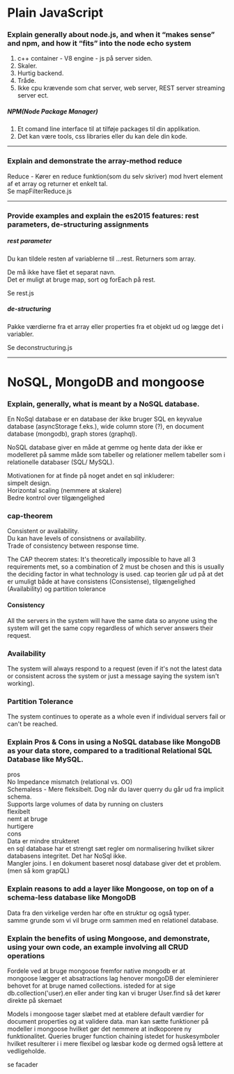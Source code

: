 # Plain JavaScript
### Explain generally about node.js, and when it “makes sense” and npm, and how it “fits” into the node echo system
1. c++ container - V8 engine - js på server siden. 
2. Skaler.  
3. Hurtig backend.  
4. Tråde.  
5. Ikke cpu krævende som chat server, web server, REST server streaming server ect. 

##### NPM(Node Package Manager)
1. Et comand line interface til at tilføje packages til din applikation.
2. Det kan være tools, css libraries eller du kan dele din kode. 

---

### Explain and demonstrate the array-method reduce
Reduce - Kører en reduce funktion(som du selv skriver) mod hvert element af et array og returner et enkelt tal.  
Se mapFilterReduce.js  

---

### Provide examples and explain the es2015 features:  rest parameters, de-structuring assignments
##### rest parameter
Du kan tildele resten af variablerne til ...rest. Returners som array.  

De må ikke have fået et separat navn.  
Det er muligt at bruge map, sort og forEach på rest.  

Se rest.js  

##### de-structuring
Pakke værdierne fra et array eller properties fra et objekt ud og lægge det i variabler.  

Se deconstructuring.js

---

# NoSQL, MongoDB and mongoose
### Explain, generally, what is meant by a NoSQL database.

En NoSql database er en database der ikke bruger SQL en keyvalue database (asyncStorage f.eks.), wide column store (?),  en document database (mongodb), graph stores (graphql).  

NoSQL database giver en måde at gemme og hente data der ikke er modelleret på samme måde som tabeller og relationer mellem tabeller som i relationelle databaser (SQL/ MySQL).  

Motivationen for at finde på noget andet en sql inkluderer:  
  simpelt design.  
  Horizontal scaling (nemmere at skalere)  
  Bedre kontrol over tilgængelighed  

### cap-theorem
Consistent or availability.  
Du kan have levels of consistnens or availability.  
Trade of consistency between response time.  
  
The CAP theorem states:
It's theoretically impossible to have all 3 requirements met, so a combination of 2 must be chosen and this is usually the deciding factor in what technology is used. 
cap teorien går ud på at det er umuligt både at have consistens (Consistense), tilgængelighed (Availability) og partition tolerance 

#### Consistency
All the servers in the system will have the same data so anyone using the system will get the same copy regardless of which server answers their request.

### Availability
The system will always respond to a request (even if it's not the latest data or consistent across the system or just a message saying the system isn't working).

### Partition Tolerance
The system continues to operate as a whole even if individual servers fail or can't be reached.

### Explain Pros & Cons in using a NoSQL database like MongoDB as your data store, compared to a traditional Relational SQL Database like MySQL.
pros  
    No Impedance mismatch (relational vs. OO)  
    Schemaless - Mere fleksibelt. Dog når du laver querry du går ud fra implicit schema.  
    Supports large volumes of data by running on clusters  
    flexibelt   
    nemt at bruge  
    hurtigere  
cons  
    Data er mindre strukteret  
    en sql database har et strengt sæt regler om normalisering hvilket sikrer databasens integritet. Det har NoSql ikke.   
    Mangler joins. I en dokument baseret nosql database giver det et problem. (men så kom grapQL)  


### Explain reasons to add a layer like Mongoose, on top on of a schema-less database like MongoDB
Data fra den virkelige verden har ofte en struktur og også typer.  
 samme grunde som vi vil bruge orm sammen med en relationel database.  


### Explain the benefits of using Mongoose, and demonstrate, using your own code, an example involving all CRUD operations
Fordele ved at bruge mongoose fremfor native mongodb er at  
mongoose lægger et absatractions lag henover mongoDB der eleminierer behovet for at bruge named collections. isteded for at sige db.collection('user).en eller ander ting kan vi bruger User.find så det kører direkte på skemaet

Models i mongoose tager slæbet med at etablere default værdier for document properties og at validere data. 
man kan sætte funktioner på modeller i mongoose hvilket gør det nemmere at indkoporere ny funktionalitet. 
Queries bruger function chaining istedet for huskesymboler hvilket resulterer i i mere flexibel og læsbar kode og dermed også lettere at vedligeholde.

se facader
